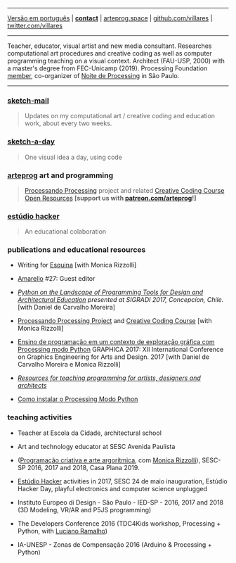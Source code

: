 ----

 [Versão em português](README.md)
 | [**contact**](http://contato.lugaralgum.com)
 | [arteprog.space](http://arteprog.space)
 | [github.com/villares](http://github.com/villares)
 | [twitter.com/villares](http://twitter.com/villares)

----

Teacher, educator, visual artist and new media consultant. Researches computational art procedures and creative coding as well as computer programming teaching on a visual context. Architect (FAU-USP, 2000) with a master's degree from FEC-Unicamp (2019). Processing Foundation [member](https://processingfoundation.org/members), co-organizer of [Noite de Processing](https://garoa.net.br/wiki/Noite_de_Processing) in São Paulo.

----

### [sketch-mail](https://abav.lugaralgum.com/sketch-mail)

> Updates on my computational art / creative coding and education work, about every two weeks.

### [sketch-a-day](https://abav.lugaralgum.com/sketch-a-day)

> One visual idea a day, using code

### [**arteprog**](http://arteprog.space) art and programming

> [Processando Processing](http://arteprog.space/Processando-Processing) project and related [Creative Coding Course Open Resources](http://arteprog.space/programacao-criativa) **[support us with [patreon.com/arteprog](https://patreon.com/arteprog)!]**

### [estúdio hacker](http://estudiohacker.io)

> An educational colaboration 

### publications and educational resources

- Writing for [Esquina](http://www.esquina.net.br/author/alexandre-vilares/) [with Monica Rizzolli]

- [Amarello](http://www.amarello.com.br) #27: Guest editor

- *[Python on the Landscape of Programming Tools for Design and Architectural Education](https://villares.github.io/mestrado/VILLARES_MOREIRA_SIGRADI_2017) presented at SIGRADI 2017, Concepcíon, Chile.* [with Daniel de Carvalho Moreira]

- [Processando Processing Project](http://arteprog.space/processando-processing) and [Creative Coding Course](http://arteprog.space/programacao-criativa) [with Monica Rizzolli]

- [Ensino de programação em um contexto de exploração gráfica com Processing modo Python](https://villares.github.io/mestrado/VILLARES_MOREIRA_GOMES_GRAPHICA_2017) GRAPHICA 2017: XII International Conference on Graphics Engineering for Arts and Design. 2017 [with Daniel de Carvalho Moreira e Monica Rizzolli]

- *[Resources for teaching programming for artists, designers and architects](https://github.com/villares/Resources-for-teaching-programming)*

- [Como instalar o Processing Modo Python](http://villares.github.io/como-instalar-o-processing-modo-python/) 

### teaching activities

- Teacher at Escola da Cidade, architectural school 

- Art and technology educator at SESC Avenida Paulista

- ([Programação criativa e arte argorítmica](http://arteprog.space/programacao-criative), com [Monica Rizzolli](https://github.com/monicarizzolli)), SESC-SP 2016, 2017 and 2018, Casa Plana 2019.

- [Estúdio Hacker](estudiohacker.io) activities in 2017, SESC 24 de maio inauguration, Estúdio Hacker Day, playful electronics and computer science unplugged

- Instituto Europeo di Design - São Paulo - IED-SP - 2016, 2017 and 2018 (3D Modeling, VR/AR and P5JS programming)

- The Developers Conference 2016 (TDC4Kids workshop, Processing + Python, with [Luciano Ramalho](https://github.com/ramalho))

- IA-UNESP - Zonas de Compensação 2016 (Arduino & Processing + Python)

